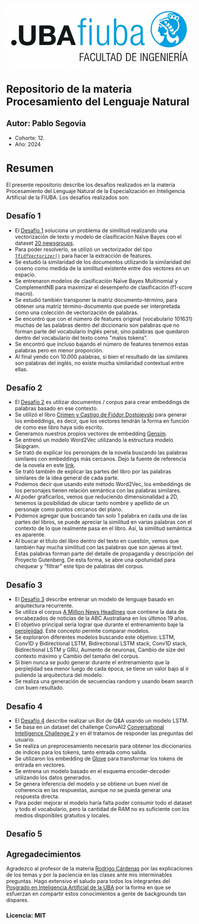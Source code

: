 ![](https://github.com/manoloacademia/CEIA_NLP/blob/main/logo_fiuba.png)
# Repositorio de la materia Procesamiento del Lenguaje Natural 
## Autor: Pablo Segovia
- Cohorte: 12.
- Año: 2024

# Resumen
El presente repositorio describe los desafíos realizados en la materia Procesamiento del Lenguaje Natural de la Especialización en Inteligencia Artificial de la FIUBA.
Los desafíos realizados son:

## Desafío 1 
- El [Desafío 1](https://github.com/manoloacademia/CEIA_NLP/blob/main/Desafio_1_PabloSegovia.ipynb) soluciona un problema de similitud realizando una vectorización de texto y modelo de clasificación Naïve Bayes con el dataset [20 newsgroups](https://scikit-learn.org/0.19/datasets/twenty_newsgroups.html).
- Para poder resolverlo, se utilizó un vectorizador del tipo [``TfidfVectorizer()``](https://scikit-learn.org/stable/modules/generated/sklearn.feature_extraction.text.TfidfVectorizer.html) para hacer la extracción de features.
- Se estudió la similaridad de los documentos utilizando la similaridad del coseno como medida de la similitud existente entre dos vectores en un espacio.
- Se entrenaron modelos de clasificación Naïve Bayes Multinomial y ComplementNB para maximizar el desempeño de clasificación (f1-score macro).
- Se estudió también transponer la matriz documento-término, para obtener una matriz término-documento que puede ser interpretada como una colección de vectorización de palabras.
- Se encontró que con el número de features original (vocabulario 101631) muchas de las palabras dentro del diccionario son palabras que no forman parte del vocabulario Inglés persé, sino palabras que quedaron dentro del vocabulario del texto como "malos tokens".
- Se encontró que incluso bajando el número de features tenemos estas palabras pero en menor proporción.
- Al final yendo con 10.000 palabras, si bien el resultado de las similares son palabras del inglés, no existe mucha similaridad contextual entre ellas.

## Desafío 2
- El [Desafío 2](https://github.com/manoloacademia/CEIA_NLP/blob/main/Desafio_2_PabloSegovia.ipynb) es utilizar documentos / corpus para crear embeddings de palabras basado en ese contexto.
- Se utilizó el libro [Crimen y Castigo de Fiódor Dostoievski](https://www.gutenberg.org/ebooks/61851) para generar los embeddings, es decir, que los vectores tendrán la forma en función de como ese libro haya sido escrito.
- Generamos nuestros propios vectores de embedding [Gensim](https://www.machinelearningplus.com/nlp/gensim-tutorial/).
- Se entrenó un modelo Word2Vec utilizando la estructura modelo Skipgram.
- Se trató de explicar los personajes de la novela buscando las palabras similares con embeddings más cercanos. Dejo la fuente de referencia de la novela en este [link](https://es.wikipedia.org/wiki/Crimen_y_castigo#Personajes).
- Se trató también de explicar las partes del libro por las palabras similares de la idea general de cada parte.
- Podemos decir que usando este método Word2Vec, los embeddings de los personajes tienen relación semántica con las palabras similares.
- Al poder graficarlos, vemos que reduciendo dimensionalidad a 2D, tenemos la posibilidad de ubicar tanto nombre y apellido de un personaje como puntos cercanos del plano.
- Podemos agregar que buscando tan solo 1 palabra en cada una de las partes del libros, se puede apreciar la similitud en varias palabras con el contexto de lo que realmente pasa en el libro. Así, la similitud semántica es aparente.
- Al buscar el título del libro dentro del texto en cuestión, vemos que también hay mucha similitud con las palabras que son ajenas al text. Estas palabras forman parte del detalle de propaganda y descripción del Proyecto Gutenberg. De esta forma, se abre una opotunidad para chequear y "filtrar" este tipo de palabras del corpus.

## Desafío 3
- El [Desafío 3](https://github.com/manoloacademia/CEIA_NLP/blob/main/Desaf%C3%ADo%203_PabloSegovia.ipynb) describe entrenar un modelo de lenguaje basado en arquitectura recurrente.
- Se utiliza el corpus [A Million News Headlines](https://www.kaggle.com/datasets/therohk/million-headlines/data) que contiene la data de encabezados de noticias de la ABC Australiana en los últimos 19 años.
- El objetivo principal sería lograr que durante el entrenamiento baje la [perplejidad](https://medium.com/nlplanet/two-minutes-nlp-perplexity-explained-with-simple-probabilities-6cdc46884584). Este concepto permite comparar modelos.
- Se exploraron diferentes modelos buscando este objetivo: LSTM, Conv1D y Bidirectional LSTM, Bidirectional LSTM stack, Conv1D stack, Bidirectional LSTM y GRU, Aumento de neuronas, Cambio de size del contexto máximo y Cambio del tamaño del corpus.
- Si bien nunca se pudo generar durante el entrenamiento que la perplejidad sea menor luego de cada época, se tiene un valor bajo al ir puliendo la arquitectura del modelo.
- Se realiza una generación de secuencias random y usando beam search con buen resultado.


## Desafío 4
- El [Desafío 4](https://github.com/manoloacademia/CEIA_NLP/blob/main/Desaf%C3%ADo_4_PabloSegovia.ipynb) describe realizar un Bot de Q&A usando un modelo LSTM.
- Se basa en un dataset del challenge ConvAI2 [Conversational Intelligence Challenge 2](https://convai.io/data/) y en él tratamos de responder las preguntas del usuario.
- Se realiza un preprocesamiento necesario para obtener los diccionarios de índices para los tokens, tanto entrada como salida.
- Se utilizaron los embedding de [Glove](https://nlp.stanford.edu/projects/glove/) para transformar los tokens de entrada en vectores.
- Se entrena un modelo basado en el esquema encoder-decoder utilizando los datos generados.
- Se genera inferencia del modelo y se obtiene un buen nivel de coherencia en las respuestas, aunque no se pueda generar una respuesta directa.
- Para poder mejorar el modelo haría falta poder consumir todo el dataset y todo el vocabulario, pero la cantidad de RAM no es suficiente con los medios disponibles gratuitos y locales.

## Desafío 5


## Agregadecimientos
Agradezco al profesor de la materia [Rodrigo Cárdenas](https://github.com/rodo-qatar) por las explicaciones de los temas y por la paciencia en las clases ante mis interminables preguntas.
Hago extensivo el saludo para todos los integrantes del [Posgrado en Inteligencia Artificial de la UBA](https://github.com/FIUBA-Posgrado-Inteligencia-Artificial) por la forma en que se esfuerzan en compartir estos conocimientos a gente de backgrounds tan dispares.

### Licencia: MIT
